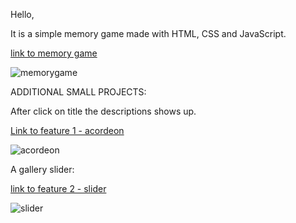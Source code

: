 Hello, 

It is a simple memory game made with HTML, CSS and JavaScript.


[link to memory game](https://majakasprzyk.github.io/jfdzr2-project-2/game-memory/index.html)

![memorygame](https://user-images.githubusercontent.com/70386097/116917775-644b9180-ac4f-11eb-965e-c241cbfd667d.png)

ADDITIONAL SMALL PROJECTS:

After click on title the descriptions shows up.

[Link to feature 1 - acordeon](https://majakasprzyk.github.io/jfdzr2-project-2/feature/offer.html)

![acordeon](https://user-images.githubusercontent.com/70386097/116918120-cc9a7300-ac4f-11eb-8292-4f3e91ead6a2.png)

A gallery slider:

[link to feature 2 - slider](https://majakasprzyk.github.io/jfdzr2-project-2/feature02/index.html)

![slider](https://user-images.githubusercontent.com/70386097/116918364-197e4980-ac50-11eb-862b-d0f32cc38ffa.png)






